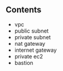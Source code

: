 ## Contents
- vpc 
- public subnet
- private subnet
- nat gateway
- internet gateway
- private ec2
- bastion
